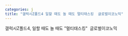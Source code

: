 ```yaml
---
categories: j
title: "갤럭시Z폴드4 일할 때도 놀 때도 멀티태스킹  글로벌이코노믹"
---
```

갤럭시Z폴드4, 일할 때도 놀 때도 "멀티태스킹"&nbsp;&nbsp;글로벌이코노믹